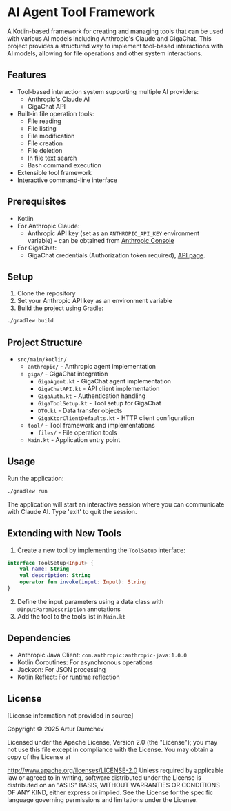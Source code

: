 # AI Agent Tool Framework

A Kotlin-based framework for creating and managing tools that can be used with various AI models including Anthropic's Claude and GigaChat. This project provides a structured way to implement tool-based interactions with AI models, allowing for file operations and other system interactions.

## Features

- Tool-based interaction system supporting multiple AI providers:
    - Anthropic's Claude AI
    - GigaChat API
- Built-in file operation tools:
    - File reading
    - File listing
    - File modification
    - File creation
    - File deletion
    - In file text search 
    - Bash command execution
- Extensible tool framework
- Interactive command-line interface

## Prerequisites

- Kotlin
- For Anthropic Claude:
    - Anthropic API key (set as an `ANTHROPIC_API_KEY` environment variable) - can be obtained from [Anthropic Console](https://console.anthropic.com/account/keys)
- For GigaChat:
    - GigaChat credentials (Authorization token required), [API page](https://developers.sber.ru/portal/products/gigachat-api).

## Setup

1. Clone the repository
2. Set your Anthropic API key as an environment variable
3. Build the project using Gradle:
```bash
./gradlew build
```

## Project Structure

- `src/main/kotlin/`
    - `anthropic/` - Anthropic agent implementation
    - `giga/` - GigaChat integration
        - `GigaAgent.kt` - GigaChat agent implementation
        - `GigaChatAPI.kt` - API client implementation
        - `GigaAuth.kt` - Authentication handling
        - `GigaToolSetup.kt` - Tool setup for GigaChat
        - `DTO.kt` - Data transfer objects
        - `GigaKtorClientDefaults.kt` - HTTP client configuration
    - `tool/` - Tool framework and implementations
        - `files/` - File operation tools
    - `Main.kt` - Application entry point

## Usage

Run the application:

```bash
./gradlew run
```

The application will start an interactive session where you can communicate with Claude AI. Type 'exit' to quit the session.

## Extending with New Tools

1. Create a new tool by implementing the `ToolSetup` interface:

```kotlin
interface ToolSetup<Input> {
    val name: String
    val description: String
    operator fun invoke(input: Input): String
}
```

2. Define the input parameters using a data class with `@InputParamDescription` annotations
3. Add the tool to the tools list in `Main.kt`

## Dependencies

- Anthropic Java Client: `com.anthropic:anthropic-java:1.0.0`
- Kotlin Coroutines: For asynchronous operations
- Jackson: For JSON processing
- Kotlin Reflect: For runtime reflection

## License

[License information not provided in source]

Copyright © 2025 Artur Dumchev

Licensed under the Apache License, Version 2.0 (the "License"); you may not use this file except in compliance with the License. You may obtain a copy of the License at

http://www.apache.org/licenses/LICENSE-2.0
Unless required by applicable law or agreed to in writing, software distributed under the License is distributed on an "AS IS" BASIS, WITHOUT WARRANTIES OR CONDITIONS OF ANY KIND, either express or implied. See the License for the specific language governing permissions and limitations under the License.